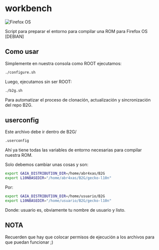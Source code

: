 # workbench

![Firefox OS](http://mozorg.cdn.mozilla.net/media/img/styleguide/identity/firefoxos/wordmark-standard-grey.png)


Script para preparar el entorno para compilar una ROM para Firefox OS [DEBIAN]


## Como usar

Simplemente en nuestra consola como ROOT ejecutamos:

```bash
./configure.sh
```

Luego, ejecutamos sin ser ROOT:

```bash
./b2g.sh
```
Para automatizar el proceso de clonación, actualización y sincronización del repo B2G.

## userconfig

Este archivo debe ir dentro de B2G/ 

```bash
.userconfig
```

Ahí ya tiene todas las variables de entorno necesarias para compilar nuestra ROM.

Solo debemos cambiar unas cosas y son:

```bash
export GAIA_DISTRIBUTION_DIR=/home/abr4xas/B2G
export L10NBASEDIR="/home/abr4xas/B2G/gecko-l10n"
```
Por:

```bash
export GAIA_DISTRIBUTION_DIR=/home/usuario/B2G
export L10NBASEDIR="/home/usuario/B2G/gecko-l10n"
```
Donde: usuario es, obviamente tu nombre de usuario y listo.


## NOTA

Recuerden que hay que colocar permisos de ejecución a los archivos para que puedan funcionar ;)

